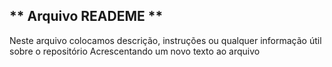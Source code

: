## ** Arquivo READEME **
Neste arquivo colocamos descrição, instruções ou qualquer informação útil sobre o repositório
Acrescentando um novo texto ao arquivo
